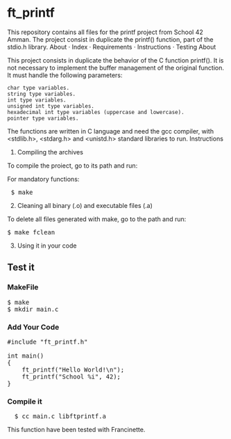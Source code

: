 # ft_printf 

This repository contains all files for the printf project from School 42 Amman. The project consist in duplicate the printf() function, part of the stdio.h library.
About · Index · Requirements · Instructions · Testing
About

This project consists in duplicate the behavior of the C function printf(). It is not necessary to implement the buffer management of the original function. It must handle the following parameters:

    char type variables.
    string type variables.
    int type variables.
    unsigned int type variables.
    hexadecimal int type variables (uppercase and lowercase).
    pointer type variables.

The functions are written in C language and need the gcc compiler, with <stdlib.h>, <stdarg.h> and <unistd.h> standard libraries to run.
Instructions
1. Compiling the archives

To compile the proiect, go to its path and run:

For mandatory functions:

<pre> $ make
</pre>

2. Cleaning all binary (.o) and executable files (.a)

To delete all files generated with make, go to the path and run:


<pre>
$ make fclean
</pre>

3. Using it in your code

## Test it
### MakeFile
<pre>
$ make
$ mkdir main.c
</pre>
### Add Your Code
<pre>
#include "ft_printf.h"

int main()
{
    ft_printf("Hello World!\n");
    ft_printf("School %i", 42);
}
</pre>
### Compile it
<pre>
  $ cc main.c libftprintf.a
</pre>



This function have been tested with Francinette.
